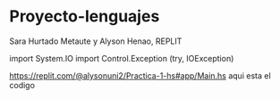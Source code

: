 # Proyecto-lenguajes
Sara Hurtado Metaute y Alyson Henao, REPLIT

import System.IO
import Control.Exception (try, IOException)

https://replit.com/@alysonuni2/Practica-1-hs#app/Main.hs aqui esta el codigo 


